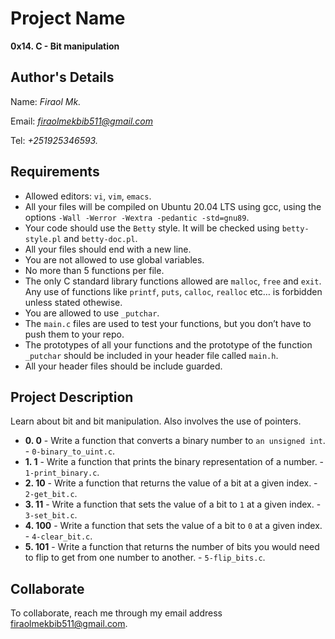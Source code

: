 # Project Name
**0x14. C - Bit manipulation**

## Author's Details
Name: *Firaol Mk.*

Email: *firaolmekbib511@gmail.com*

Tel: *+251925346593.*

##  Requirements
*   Allowed editors: `vi`, `vim`, `emacs`.
*   All your files will be compiled on Ubuntu 20.04 LTS using gcc, using the options `-Wall -Werror -Wextra -pedantic -std=gnu89`.
*   Your code should use the `Betty` style. It will be checked using `betty-style.pl` and `betty-doc.pl`.
*   All your files should end with a new line.
*   You are not allowed to use global variables.
*   No more than 5 functions per file.
*   The only C standard library functions allowed are `malloc`, `free` and `exit`. Any use of functions like `printf`, `puts`, `calloc`, `realloc` etc… is forbidden unless stated othewise.
*   You are allowed to use `_putchar`.
*   The `main.c` files are used to test your functions, but you don’t have to push them to your repo.
*   The prototypes of all your functions and the prototype of the function `_putchar` should be included in your header file called `main.h`.
*   All your header files should be include guarded.


## Project Description
Learn about bit and bit manipulation. Also involves the use of pointers.

* **0. 0** - Write a function that converts a binary number to `an unsigned int`. - `0-binary_to_uint.c`.
* **1. 1** - Write a function that prints the binary representation of a number. - `1-print_binary.c`.
* **2. 10** - Write a function that returns the value of a bit at a given index. - `2-get_bit.c`.
* **3. 11** - Write a function that sets the value of a bit to `1` at a given index. - `3-set_bit.c`.
* **4. 100** - Write a function that sets the value of a bit to `0` at a given index. - `4-clear_bit.c`.
* **5. 101** - Write a function that returns the number of bits you would need to flip to get from one number to another. - `5-flip_bits.c`.

## Collaborate

To collaborate, reach me through my email address firaolmekbib511@gmail.com.
